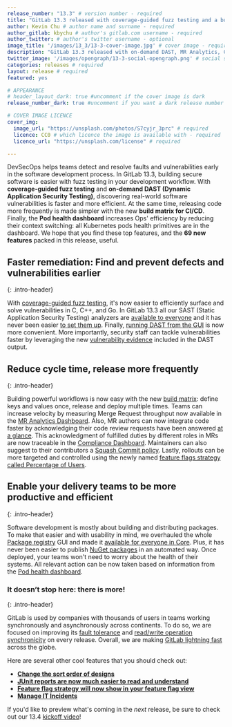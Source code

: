 ```yaml
---
release_number: "13.3" # version number - required
title: "GitLab 13.3 released with coverage-guided fuzz testing and a build matrix for CI/CD" # short title (no longer than 62 characters) - required
author: Kevin Chu # author name and surname - required
author_gitlab: kbychu # author's gitlab.com username - required
author_twitter: # author's twitter username - optional
image_title: '/images/13_3/13-3-cover-image.jpg' # cover image - required
description: "GitLab 13.3 released with on-demand DAST, MR Analytics, Compliance dashboard, Pod health dashboard and much more!" # short description - required
twitter_image: '/images/opengraph/13-3-social-opengraph.png' # social sharing image -  required
categories: releases # required
layout: release # required
featured: yes

# APPEARANCE
# header_layout_dark: true #uncomment if the cover image is dark
release_number_dark: true #uncomment if you want a dark release number

# COVER IMAGE LICENCE
cover_img:
  image_url: "https://unsplash.com/photos/S7cyjr_3prc" # required
  licence: CC0 # which licence the image is available with - required
  licence_url: "https://unsplash.com/license" # required

---
```


DevSecOps helps teams detect and resolve faults and vulnerabilities early in the software development process. In GitLab 13.3, building secure software is easier with fuzz testing in your development workflow. With **coverage-guided fuzz testing** and **on-demand DAST (Dynamic Application Security Testing)**, discovering real-world software vulnerabilities is faster and more efficient. At the same time, releasing code more frequently is made simpler with the new **build matrix for CI/CD**. Finally, the **Pod health dashboard** increases Ops' efficiency by reducing their context switching: all Kubernetes pods health primitives are in the dashboard. We hope that you find these top features, and the **69 new features** packed in this release, useful.

## Faster remediation: Find and prevent defects and vulnerabilities earlier
{: .intro-header}

With [coverage-guided fuzz testing](#coverage-guided-fuzz-testing-for-go-and-cc-applications), it's now easier to efficiently surface and solve vulnerabilities in C, C++, and Go. In GitLab 13.3 all our SAST (Static Application Security Testing) analyzers are [available to everyone](#sast-security-analyzers-available-for-all) and it has never been easier [to set them up](#guided-sast-configuration-experience). Finally, [running DAST from the GUI](#on-demand-dast-scans) is now more convenient. More importantly, security staff can tackle vulnerabilities faster by leveraging the new [vulnerability evidence](#dast-vulnerability-evidence) included in the DAST output.

## Reduce cycle time, release more frequently
{: .intro-header}

Building powerful workflows is now easy with the new [build matrix](#create-a-matrix-of-jobs-using-a-simple-syntax): define keys and values once, release and deploy multiple times. Teams can increase velocity by measuring Merge Request throughput now available in the [MR Analytics Dashboard](#merge-request-analytics). Also, MR authors can now integrate code faster by acknowledging their code review requests have been answered [at a glance](#merge-request-approvals-show-who-participated-in-the-review). This acknowledgment of fulfilled duties by different roles in MRs are now traceable in the [Compliance Dashboard](#compliance-dashboard-shows-more-information). Maintainers can also suggest to their contributors a [Squash Commit policy](#squash-commits-options). Lastly, rollouts can be more targeted and controlled using the newly named [feature flags strategy called Percentage of Users](#rename-feature-flag-user-strategies).

## Enable your delivery teams to be more productive and efficient
{: .intro-header}

Software development is mostly about building and distributing packages. To make that easier and with usability in mind, we overhauled the whole [Package registry](#improved-presentation-of-package-metadata-and-activity) GUI and made it [available for everyone in Core](#package-registry-now-available-in-core). Plus, it has never been easier to publish [NuGet packages](#use-ci-job-token-to-publish-nuget-packages) in an automated way. Once deployed, your teams won't need to worry about the health of their systems. All relevant action can be now taken based on information from the [Pod health dashboard](#kubernetes-pod-health-dashboard).

<!--
Suggestion: describe each feature briefly in just a few words, using
anchors to link to their headings (use the relative path). The intro is supposed
to be eyes-catching, so "be happy" about it, describe them enthusiastically.
Focus on what are the advantages on having each of them. For some guidance,
look at the intros of past release posts.
-->

### It doesn’t stop here: there is more!
{: .intro-header}

GitLab is used by companies with thousands of users in teams working synchronously and asynchronously across continents. To do so, we are focused on improving its [fault tolerance](#concurrent-git-repository-backups) and [read/write operation synchronicity](#gitaly-cluster-reference-transactions) on every release. Overall, we are making [GitLab lightning fast](#geo-is-faster-and-easier-to-maintain) across the globe.


Here are several other cool features that you should check out:
* [**Change the sort order of designs**](#drag-and-drop-to-reorder-designs)
* [**JUnit reports are now much easier to read and understand**](#junit-report-improvements)
* [**Feature flag strategy will now show in your feature flag view**](#display-strategy-information-on-feature-flags-list-view)
* [**Manage IT Incidents**](#create-and-manage-it-incidents-in-gitlab)

If you'd like to preview what's coming in the *next* release, be sure to check out our 13.4 [kickoff video](https://www.youtube.com/watch?v=50fqa7qsI_I)!

<!--
Reminder: the final paragraph should include the total number of new features
being released, including bugs, performance improvements, and contributions from
non-DevOps stages like Enablement. All of these should be listed in the release
post, either as headers or bullet points.
-->
